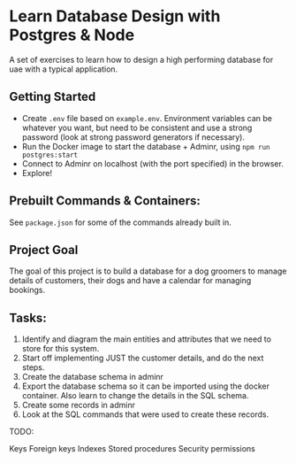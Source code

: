 # Learn Database Design with Postgres & Node

A set of exercises to learn how to design a high performing database for uae with a typical application.

## Getting Started

* Create `.env` file based on `example.env`. Environment variables can be whatever you want, but need to be consistent and use a strong password (look at strong password generators if necessary).
* Run the Docker image to start the database + Adminr, using `npm run postgres:start`
* Connect to Adminr on localhost (with the port specified) in the browser.
* Explore!


## Prebuilt Commands & Containers:

See `package.json` for some of the commands already built in.

## Project Goal

The goal of this project is to build a database for a dog groomers to manage details of customers, their dogs and have a calendar for managing bookings.

## Tasks:

1) Identify and diagram the main entities and attributes that we need to store for this system.
2) Start off implementing JUST the customer details, and do the next steps.
3) Create the database schema in adminr
4) Export the database schema so it can be imported using the docker container. Also learn to change the details in the SQL schema.
5) Create some records in adminr
6) Look at the SQL commands that were used to create these records.

TODO:

Keys
Foreign keys
Indexes
Stored procedures
Security permissions
